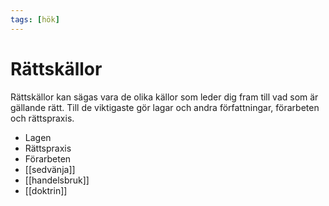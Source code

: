 ```yaml
---
tags: [hök]
---
```

# Rättskällor
Rättskällor kan sägas vara de olika källor som leder dig fram till vad som är gällande rätt. Till de viktigaste gör lagar och andra författningar, förarbeten och rättspraxis.

- Lagen
- Rättspraxis
- Förarbeten
- [[sedvänja]]
- [[handelsbruk]]
- [[doktrin]] 